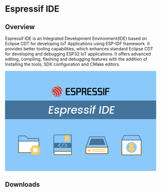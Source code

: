 # Espressif IDE

## Overview
Espressif IDE is an Integrated Development Environment(IDE) based on Eclipse CDT for developing IoT Applications using ESP-IDF framework. It provides better tooling capabilities, which enhances standard Eclipse CDT for developing and debugging ESP32 IoT applications. It offers advanced editing, compiling, flashing and debugging features with the addition of Installing the tools, SDK configuration and CMake editors.

![](images/espressifide_splash.bmp)

## Downloads

